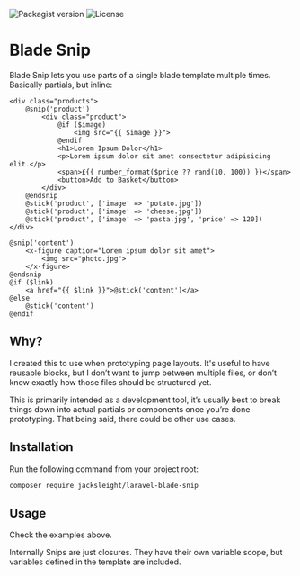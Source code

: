 ![Packagist version](https://flat.badgen.net/packagist/v/jacksleight/laravel-blade-snip)
![License](https://flat.badgen.net/github/license/jacksleight/laravel-blade-snip)

# Blade Snip

Blade Snip lets you use parts of a single blade template multiple times. Basically partials, but inline:

```blade
<div class="products">
    @snip('product')
        <div class="product">
            @if ($image)
                <img src="{{ $image }}">
            @endif
            <h1>Lorem Ipsum Dolor</h1>
            <p>Lorem ipsum dolor sit amet consectetur adipisicing elit.</p>
            <span>£{{ number_format($price ?? rand(10, 100)) }}</span>
            <button>Add to Basket</button>
        </div>
    @endsnip
    @stick('product', ['image' => 'potato.jpg'])
    @stick('product', ['image' => 'cheese.jpg'])
    @stick('product', ['image' => 'pasta.jpg', 'price' => 120])
</div>
```

```blade
@snip('content')
    <x-figure caption="Lorem ipsum dolor sit amet">
        <img src="photo.jpg">
    </x-figure>
@endsnip
@if ($link)
    <a href="{{ $link }}">@stick('content')</a>
@else
    @stick('content')
@endif
```

## Why?

I created this to use when prototyping page layouts. It's useful to have reusable blocks, but I don’t want to jump between multiple files, or don’t know exactly how those files should be structured yet.

This is primarily intended as a development tool, it’s usually best to break things down into actual partials or components once you’re done prototyping. That being said, there could be other use cases.

## Installation

Run the following command from your project root:

```bash
composer require jacksleight/laravel-blade-snip
```

## Usage

Check the examples above.

Internally Snips are just closures. They have their own variable scope, but variables defined in the template are included.
